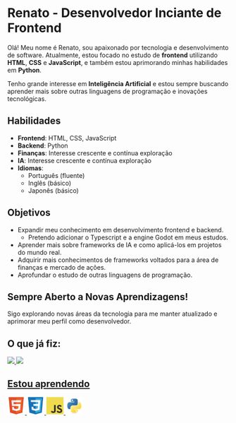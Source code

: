 # Renato - Desenvolvedor Inciante de Frontend

Olá! Meu nome é Renato, sou apaixonado por tecnologia e desenvolvimento de software. Atualmente, estou focado no estudo de **frontend** utilizando **HTML**, **CSS** e **JavaScript**, e também estou aprimorando minhas habilidades em **Python**. 

Tenho grande interesse em **Inteligência Artificial** e estou sempre buscando aprender mais sobre outras linguagens de programação e inovações tecnológicas.

## Habilidades
- **Frontend**: HTML, CSS, JavaScript
- **Backend**: Python
- **Finanças**: Interesse crescente e contínua exploração
- **IA**: Interesse crescente e contínua exploração
- **Idiomas**: 
  - Português (fluente)
  - Inglês (básico)
  - Japonês (básico)

## Objetivos
- Expandir meu conhecimento em desenvolvimento frontend e backend.
  - Pretendo adicionar o Typescript e a engine Godot em meus estudos.  
- Aprender mais sobre frameworks de IA e como aplicá-los em projetos do mundo real.
- Adquirir mais conhecimentos de frameworks voltados para a área de finanças e mercado de ações.
- Aprofundar o estudo de outras linguagens de programação.

## Sempre Aberto a Novas Aprendizagens!
Sigo explorando novas áreas da tecnologia para me manter atualizado e aprimorar meu perfil como desenvolvedor.

## O que já fiz:
<div>
<a href="https://github.com/rntrybusy">
<img loading="lazy" height="180em" src="https://github-readme-stats.vercel.app/api/top-langs/?username=rntrybusy&layout=compact&langs_count=7&theme=dracula"/>
<img loading="lazy" height="180em" src="https://github-readme-stats.vercel.app/api?username=rntrybusy&show_icons=true&theme=dracula&include_all_commits=true&count_private=true"/>
</div>

## Estou aprendendo
<img loading="lazy" src="https://github.com/devicons/devicon/blob/v2.16.0/icons/html5/html5-original.svg" width="40" height="40"/> <img loading="lazy" src="https://github.com/devicons/devicon/blob/v2.16.0/icons/css3/css3-original.svg" width="40" height="40"/> <img loading="lazy" src="https://github.com/devicons/devicon/blob/v2.16.0/icons/javascript/javascript-original.svg" width="40" height="40"/> <img loading="lazy" src="https://github.com/devicons/devicon/blob/v2.16.0/icons/python/python-original.svg" width="40" height="40"/>

<!---
RNTrybusy/RNTrybusy is a ✨ special ✨ repository because its `README.md` (this file) appears on your GitHub profile.
You can click the Preview link to take a look at your changes.
--->
